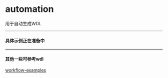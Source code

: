 # automation
用于自动生成WDL

---
#### 具体示例正在准备中

---
#### 其他一些可参考wdl
[workflow-examples](https://github.com/BGI-flexlab/workflow-examples)

